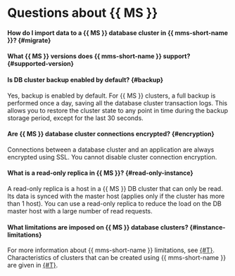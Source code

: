 # Questions about {{ MS }}

#### How do I import data to a {{ MS }} database cluster in {{ mms-short-name }}? {#migrate}

#### What {{ MS }} versions does {{ mms-short-name }} support? {#supported-version}

#### Is DB cluster backup enabled by default? {#backup}

Yes, backup is enabled by default. For {{ MS }} clusters, a full backup is performed once a day, saving all the database cluster transaction logs. This allows you to restore the cluster state to any point in time during the backup storage period, except for the last 30 seconds.

#### Are {{ MS }} database cluster connections encrypted? {#encryption}

Connections between a database cluster and an application are always encrypted using SSL. You cannot disable cluster connection encryption.

#### What is a read-only replica in {{ MS }}? {#read-only-instance}

A read-only replica is a host in a {{ MS }} DB cluster that can only be read. Its data is synced with the master host (applies only if the cluster has more than 1 host). You can use a read-only replica to reduce the load on the DB master host with a large number of read requests.

#### What limitations are imposed on {{ MS }} database clusters? {#instance-limitations}

For more information about {{ mms-short-name }} limitations, see [{#T}](../concepts/limits.md). Characteristics of clusters that can be created using {{ mms-short-name }} are given in [{#T}](../concepts/instance-types.md).

